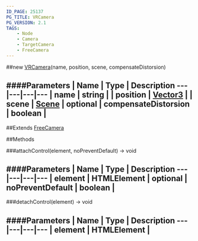```yaml
---
ID_PAGE: 25137
PG_TITLE: VRCamera
PG_VERSION: 2.1
TAGS:
    - Node
    - Camera
    - TargetCamera
    - FreeCamera
---
```

##new [VRCamera](/classes/VRCamera)(name, position, scene, compensateDistorsion)

####Parameters
 | Name | Type | Description
---|---|---|---
 | name | string | 
 | position | [Vector3](/classes/Vector3) | 
 | scene | [Scene](/classes/Scene) | 
optional | compensateDistorsion | boolean | 
---

##Extends
 [FreeCamera](/classes/FreeCamera)


##Methods

###attachControl(element, noPreventDefault) &rarr; void

####Parameters
 | Name | Type | Description
---|---|---|---
 | element | HTMLElement | 
optional | noPreventDefault | boolean | 
---

###detachControl(element) &rarr; void

####Parameters
 | Name | Type | Description
---|---|---|---
 | element | HTMLElement | 
---
